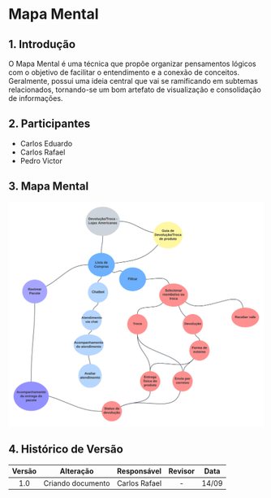 # Mapa Mental

## 1. Introdução

O Mapa Mental é uma técnica que propõe organizar pensamentos lógicos com o objetivo de facilitar o entendimento e a conexão de conceitos. Geralmente, possui uma ideia central que vai se ramificando em subtemas relacionados, tornando-se um bom artefato de visualização e consolidação de informações.

## 2. Participantes

- Carlos Eduardo
- Carlos Rafael
- Pedro Victor

## 3. Mapa Mental

![Mapa Mental](../Assets/base/mapamental/mapamental.png)

## 4. Histórico de Versão

| Versão |     Alteração     |  Responsável  | Revisor | Data  |
| :----: | :---------------: | :-----------: | :-----: | :---: |
|  1.0   | Criando documento | Carlos Rafael |    -    | 14/09 |
